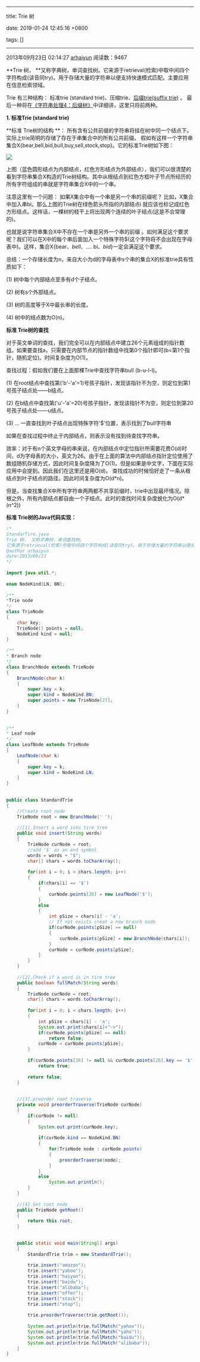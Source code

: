 
---

title: Trie 树

date: 2019-01-24 12:45:16 +0800

tags: []

---
2013年09月23日 02:14:27 [arhaiyun](https://me.csdn.net/arhaiyun) 阅读数：9467

**Trie 树， **又称字典树，单词查找树。它来源于retrieval(检索)中取中间四个字符构成(读音同try)。用于存储大量的字符串以便支持快速模式匹配。主要应用在信息检索领域。

Trie 有三种结构： 标准trie (standard trie)、压缩trie、[后缀trie(suffix trie)](http://hxraid.iteye.com/blog/620414) 。 最后一种将在[《字符串处理4：后缀树》](https://www.baidu.com/s?wd=%E3%80%8A%E5%AD%97%E7%AC%A6%E4%B8%B2%E5%A4%84%E7%90%864%EF%BC%9A%E5%90%8E%E7%BC%80%E6%A0%91%E3%80%8B&tn=24004469_oem_dg&rsv_dl=gh_pl_sl_csd)中详细讲，这里只将前两种。

**1. 标准Trie (standard trie)**

**标准 Trie树的结构 **： 所有含有公共前缀的字符串将挂在树中同一个结点下。实际上trie简明的存储了存在于串集合中的所有公共前缀。 假如有这样一个字符串集合X{bear,bell,bid,bull,buy,sell,stock,stop}。它的标准Trie树如下图：

![](http://hxraid.iteye.com/upload/picture/pic/57141/51209a0f-3903-36fd-b3b2-19afa62c8cf2.jpg#width=)

上图（蓝色圆形结点为内部结点，红色方形结点为外部结点），我们可以很清楚的看到字符串集合X构造的Trie树结构。其中从根结点到红色方框叶子节点所经历的所有字符组成的串就是字符串集合X中的一个串。

注意这里有一个问题： 如果X集合中有一个串是另一个串的前缀呢？ 比如，X集合中加入串bi。那么上图的Trie树在绿色箭头所指的内部结点i 就应该也标记成红色方形结点。这样话，一棵树的枝干上将出现两个连续的叶子结点(这是不合常理的)。

也就是说字符串集合X中不存在一个串是另外一个串的前缀 。如何满足这个要求呢？我们可以在X中的每个串后面加入一个特殊字符$(这个字符将不会出现在字母表中)。这样，集合X{bear$、bell$、.... bi$、bid$}一定会满足这个要求。

总结：一个存储长度为n，来自大小为d的字母表中s个串的集合X的标准trie具有性质如下：

(1) 树中每个内部结点至多有d个子结点。

(2) 树有s个外部结点。

(3) 树的高度等于X中最长串的长度。

(4) 树中的结点数为O(n)。

**标准 Trie树的查找**

对于英文单词的查找，我们完全可以在内部结点中建立26个元素组成的指针数组。如果要查找a，只需要在内部节点的指针数组中找第0个指针即可(b=第1个指针，随机定位)。时间复杂度为O(1)。

查找过程：假如我们要在上面那棵Trie中查找字符串bull (b-u-l-l)。

(1) 在root结点中查找第('b'-'a'=1)号孩子指针，发现该指针不为空，则定位到第1号孩子结点处——b结点。

(2) 在b结点中查找第('u'-'a'=20)号孩子指针，发现该指针不为空，则定位到第20号孩子结点处——u结点。

(3) ... 一直查找到叶子结点出现特殊字符'$'位置，表示找到了bull字符串

如果在查找过程中终止于内部结点，则表示没有找到待查找字符串。

效率：对于有n个英文字母的串来说，在内部结点中定位指针所需要花费O(d)时间，d为字母表的大小，英文为26。由于在上面的算法中内部结点指针定位使用了数组随机存储方式，因此时间复杂度降为了O(1)。但是如果是中文字，下面在实际应用中会提到。因此我们在这里还是用O(d)。 查找成功的时候恰好走了一条从根结点到叶子结点的路径。因此时间复杂度为O(d*n)。

但是，当查找集合X中所有字符串两两都不共享前缀时，trie中出现最坏情况。除根之外，所有内部结点都自由一个子结点。此时的查找时间复杂度蜕化为O(d*(n^2))

**标准 Trie树的Java代码实现：**
```java
/*
StandarTire.java
Trie 树， 又称字典树，单词查找树。
它来源于retrieval(检索)中取中间四个字符构成(读音同try)。用于存储大量的字符串以便支持快速模式匹配。主要应用在信息检索领域。
@author arhaiyun
date:2013/09/23
*/
 
import java.util.*;
 
enum NodeKind{LN, BN};
 
/**
*Trie node
*/
class TrieNode
{
	char key;
	TrieNode[] points = null;
	NodeKind kind = null;
}
 
/**
* Branch node
*/
class BranchNode extends TrieNode
{
	BranchNode(char k)
	{
		super.key = k;
		super.kind = NodeKind.BN;
		super.points = new TrieNode[27];
	}
}
 
 
/**
* Leaf node
*/
class LeafNode extends TrieNode
{
	LeafNode(char k)
	{
		super.key = k;
		super.kind = NodeKind.LN;
	}
}
 
 
public class StandardTrie
{
	//Create root node
	TrieNode root = new BranchNode(' ');
 
	//[1].Insert a word into tire tree
	public void insert(String words)
	{
		TrieNode curNode = root;
		//add '$' as an end symbol
		words = words + "$";
		char[] chars = words.toCharArray();
		
		for(int i = 0; i < chars.length; i++)
		{
			if(chars[i] == '$')
			{
				curNode.points[26] = new LeafNode('$');
			}
			else
			{
				int pSize = chars[i] - 'a';
				// If not exists creat a new branch node
				if(curNode.points[pSize] == null)
				{
					curNode.points[pSize] = new BranchNode(chars[i]);
				}
				curNode = curNode.points[pSize];
			}
		}
	}
	
	//[2].Check if a word is in tire tree
	public boolean fullMatch(String words)
	{
		TrieNode curNode = root;
		char[] chars = words.toCharArray();
		
		for(int i = 0; i < chars.length; i++)
		{
			int pSize = chars[i] - 'a';
			System.out.print(chars[i]+"->");
			if(curNode.points[pSize] == null)
				return false;
			curNode = curNode.points[pSize];
		}
		
		if(curNode.points[26] != null && curNode.points[26].key == '$')
			return true;
		
		return false;	
	}
	
	
	//[3].preorder root traverse
	private void preorderTraverse(TrieNode curNode)
	{
		if(curNode != null)
		{
			System.out.print(curNode.key);
			
			if(curNode.kind == NodeKind.BN)
			{
				for(TrieNode node : curNode.points)
				{
					preorderTraverse(node);
				}
			}
			else
				System.out.println();
		}
	}
	
	//[4].Get root node
	public TrieNode getRoot()
	{
		return this.root;
	}
	
	
	public static void main(String[] args)
	{
		StandardTrie trie = new StandardTrie();
		
		trie.insert("amazon");
		trie.insert("yahoo");
		trie.insert("haiyun");
		trie.insert("baidu");
		trie.insert("alibaba");
		trie.insert("offer");
		trie.insert("stock");
		trie.insert("stop");
		
		trie.preorderTraverse(trie.getRoot());
		
		System.out.println(trie.fullMatch("yahoo"));
		System.out.println(trie.fullMatch("yaho"));
		System.out.println(trie.fullMatch("baidu"));
		System.out.println(trie.fullMatch("alibaba"));
	}
}
```


